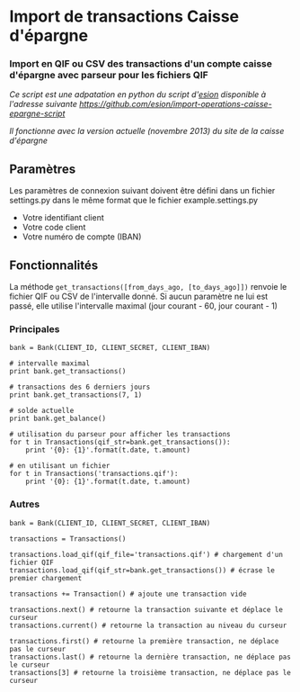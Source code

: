 Import de transactions Caisse d'épargne
=======================================
### Import en QIF ou CSV des transactions d'un compte caisse d'épargne avec parseur pour les fichiers QIF

*Ce script est une adpatation en python du script d'[esion][1] disponible à l'adresse suivante https://github.com/esion/import-operations-caisse-epargne-script*

*Il fonctionne avec la version actuelle (novembre 2013) du site de la caisse d'épargne*

## Paramètres

Les paramètres de connexion suivant doivent être défini dans un fichier settings.py dans le même format que le fichier example.settings.py

 * Votre identifiant client
 * Votre code client
 * Votre numéro de compte (IBAN)

## Fonctionnalités

La méthode `get_transactions([from_days_ago, [to_days_ago]])` renvoie le fichier QIF ou CSV de l'intervalle donné. Si aucun paramètre ne lui est passé, elle utilise l'intervalle maximal (jour courant - 60, jour courant - 1)

### Principales

    bank = Bank(CLIENT_ID, CLIENT_SECRET, CLIENT_IBAN)

    # intervalle maximal
    print bank.get_transactions()

    # transactions des 6 derniers jours
    print bank.get_transactions(7, 1)

    # solde actuelle
    print bank.get_balance()

    # utilisation du parseur pour afficher les transactions
    for t in Transactions(qif_str=bank.get_transactions()):
        print '{0}: {1}'.format(t.date, t.amount)

    # en utilisant un fichier
    for t in Transactions('transactions.qif'):
        print '{0}: {1}'.format(t.date, t.amount)

### Autres

    bank = Bank(CLIENT_ID, CLIENT_SECRET, CLIENT_IBAN)

    transactions = Transactions()

    transactions.load_qif(qif_file='transactions.qif') # chargement d'un fichier QIF
    transactions.load_qif(qif_str=bank.get_transactions()) # écrase le premier chargement

    transactions += Transaction() # ajoute une transaction vide

    transactions.next() # retourne la transaction suivante et déplace le curseur
    transactions.current() # retourne la transaction au niveau du curseur

    transactions.first() # retourne la première transaction, ne déplace pas le curseur
    transactions.last() # retourne la dernière transaction, ne déplace pas le curseur
    transactions[3] # retourne la troisième transaction, ne déplace pas le curseur



  [1]: https://github.com/esion